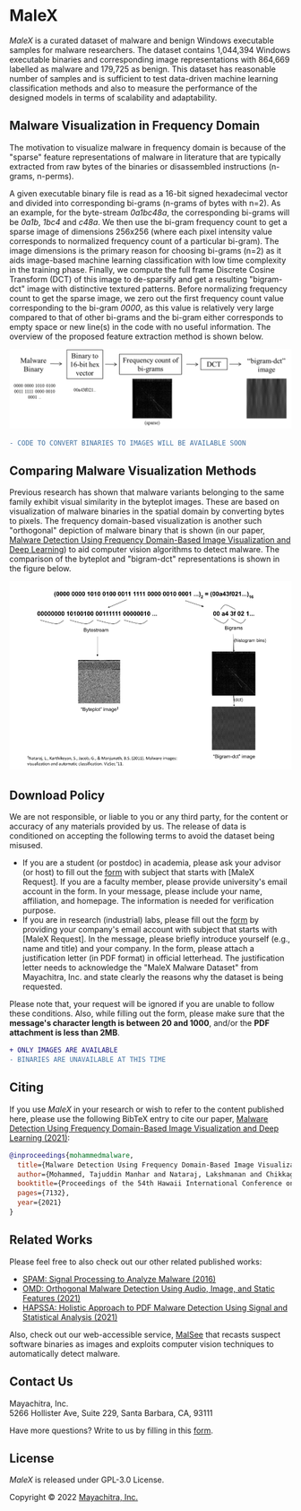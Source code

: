 # MaleX

_MaleX_ is a curated dataset of malware and benign Windows executable samples for malware researchers. The dataset contains 1,044,394 Windows executable binaries and corresponding image representations with 864,669 labelled as malware and 179,725 as benign. This dataset has reasonable number of samples and is sufficient to test data-driven machine learning classification methods and also to measure the performance of the designed models in terms of scalability and adaptability.

## Malware Visualization in Frequency Domain

The motivation to visualize malware in frequency domain is because of the "sparse" feature representations of malware in literature that are typically extracted from raw bytes of the binaries or disassembled instructions (n-grams, n-perms).

A given executable binary file is read as a 16-bit signed hexadecimal vector and divided into corresponding bi-grams (n-grams of bytes with n=2). As an example, for the byte-stream _0a1bc48a_, the corresponding bi-grams will be _0a1b_, _1bc4_ and _c48a_. We then use the bi-gram frequency count to get a sparse image of dimensions 256x256 (where each pixel intensity value corresponds to normalized frequency count of a particular bi-gram). The image dimensions is the primary reason for choosing bi-grams (n=2) as it aids image-based machine learning classification with low time complexity in the training phase. Finally, we compute the full frame Discrete Cosine Transform (DCT) of this image to de-sparsify and get a resulting "bigram-dct" image with distinctive textured patterns. Before normalizing frequency count to get the sparse image, we zero out the first frequency count value corresponding to the bi-gram _0000_, as this value is relatively very large compared to that of other bi-grams and the bi-gram either corresponds to empty space or new line(s) in the code with no useful information. The overview of the proposed feature extraction method is shown below.

![Bigram-dct image](figs/overview.png "Visualizing malware as a grayscale image in DCT domain")

```diff
- CODE TO CONVERT BINARIES TO IMAGES WILL BE AVAILABLE SOON
```

## Comparing Malware Visualization Methods

Previous research has shown that malware variants belonging to the same family exhibit visual similarity in the byteplot images. These are based on visualization of malware binaries in the spatial domain by converting bytes to pixels. The frequency domain-based visualization is another such "orthogonal" depiction of malware binary that is shown (in our paper, [Malware Detection Using Frequency Domain-Based Image Visualization and Deep Learning](https://arxiv.org/abs/2101.10578)) to aid computer vision algorithms to detect malware. The comparison of the byteplot and "bigram-dct" representations is shown in the figure below.

![Byteplot vs Bigram-DCT](figs/comparison.png "Byteplot vs. Bigram-dct")

## Download Policy

We are not responsible, or liable to you or any third party, for the content or accuracy of any materials provided by us. The release of data is conditioned on accepting the following terms to avoid the dataset being misused.

- If you are a student (or postdoc) in academia, please ask your advisor (or host) to fill out the [form](https://mayachitra.com/#contact-us) with subject that starts with [MaleX Request]. If you are a faculty member, please provide university's email account in the form. In your message, please include your name, affiliation, and homepage. The information is needed for verification purpose.
- If you are in research (industrial) labs, please fill out the [form](https://mayachitra.com/#contact-us) by providing your company's email account with subject that starts with [MaleX Request]. In the message, please briefly introduce yourself (e.g., name and title) and your company. In the form, please attach a justification letter (in PDF format) in official letterhead. The justification letter needs to acknowledge the "MaleX Malware Dataset" from Mayachitra, Inc. and state clearly the reasons why the dataset is being requested.

Please note that, your request will be ignored if you are unable to follow these conditions. Also, while filling out the form, please make sure that the **message's character length is between 20 and 1000**, and/or the **PDF attachment is less than 2MB**.

```diff
+ ONLY IMAGES ARE AVAILABLE
- BINARIES ARE UNAVAILABLE AT THIS TIME
```

## Citing

If you use _MaleX_ in your research or wish to refer to the content published here, please use the following BibTeX entry to cite our paper, [Malware Detection Using Frequency Domain-Based Image Visualization and Deep Learning (2021)](https://arxiv.org/abs/2101.10578):

```bibtex
@inproceedings{mohammedmalware,
  title={Malware Detection Using Frequency Domain-Based Image Visualization and Deep Learning},
  author={Mohammed, Tajuddin Manhar and Nataraj, Lakshmanan and Chikkagoudar, Satish and Chandrasekaran, Shivkumar and Manjunath, BS},
  booktitle={Proceedings of the 54th Hawaii International Conference on System Sciences},
  pages={7132},
  year={2021}
}
```

## Related Works

Please feel free to also check out our other related published works:

- [SPAM: Signal Processing to Analyze Malware (2016)](https://arxiv.org/abs/1605.05280)
- [OMD: Orthogonal Malware Detection Using Audio, Image, and Static Features (2021)](https://arxiv.org/abs/2111.04710)
- [HAPSSA: Holistic Approach to PDF Malware Detection Using Signal and Statistical Analysis (2021)](https://arxiv.org/abs/2111.04703)

Also, check out our web-accessible service, [MalSee](https://malsee.mayachitra.com/) that recasts suspect software binaries as images and exploits computer vision techniques to automatically detect malware.

## Contact Us

Mayachitra, Inc. <br />
5266 Hollister Ave, Suite 229, Santa Barbara, CA, 93111 <br />

Have more questions? Write to us by filling in this [form](https://mayachitra.com/#contact-us).

## License

_MaleX_ is released under GPL-3.0 License.

Copyright © 2022 [Mayachitra, Inc.](https://mayachitra.com/)
